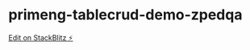 # primeng-tablecrud-demo-zpedqa

[Edit on StackBlitz ⚡️](https://stackblitz.com/edit/primeng-tablecrud-demo-zpedqa)